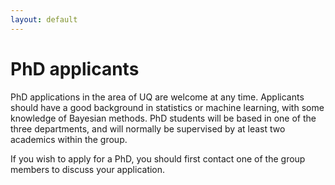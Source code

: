 ```yaml
---
layout: default
---
```


# PhD applicants

PhD applications in the area of UQ are welcome at any time. Applicants should have a good background in statistics or machine learning, with some knowledge of Bayesian methods. PhD students will be based in one of the three departments, and will normally be supervised by at least two academics within the group.

If you wish to apply for a PhD, you should first contact one of the group members to discuss your application.


